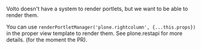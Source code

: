 Volto doesn't have a system to render portlets, but we want to be able to
render them.

You can use `renderPortletManager('plone.rightcolumn', {...this.props})` in
the proper view template to render them. See plone.restapi for more details.
(for the moment the PR).
